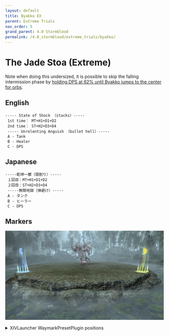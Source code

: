 ```yaml
---
layout: default
title: Byakko EX
parent: Extreme Trials
nav_order: 5
grand_parent: 4.0 Stormblood
permalink: /4.0_stormblood/extreme_trials/byakko/
---
```


# The Jade Stoa (Extreme)

Note when doing this undersized, it is possible to skip the falling intermission phase by [holding DPS at 62% until Byakko jumps to the center for orbs](https://youtu.be/pTQekJSPPC0).

## English
```
----- State of Shock （stacks）-----
 1st time： MT+H1+D1+D2
 2nd time： ST+H2+D3+D4
 ----- Unrelenting Anguish （bullet hell）-----
 A - Tank
 B - Healer
 C - DPS
```

## Japanese
```
-----乾坤一擲（頭割り）-----
 １回目：MT+H1+D1+D2
 ２回目：ST+H2+D3+D4
 -----無間地獄（弾避け）-----
 A - タンク
 B - ヒーラー
 C - DPS
```

## Markers

![](images/markers.jpg)
<details markdown=block>
<summary>XIVLauncher WaymarkPresetPlugin positions</summary>

```json
{"Name":"Byakko EX","MapID":291,"A":{"X":0.0,"Y":0.0,"Z":-19.0,"ID":0,"Active":true},"B":{"X":16.454,"Y":0.0,"Z":9.5,"ID":1,"Active":true},"C":{"X":-16.454,"Y":0.0,"Z":9.5,"ID":2,"Active":true},"D":{"X":0.0,"Y":0.0,"Z":0.0,"ID":3,"Active":false},"One":{"X":0.0,"Y":0.0,"Z":0.0,"ID":4,"Active":false},"Two":{"X":0.0,"Y":0.0,"Z":0.0,"ID":5,"Active":false},"Three":{"X":0.0,"Y":0.0,"Z":0.0,"ID":6,"Active":false},"Four":{"X":0.0,"Y":0.0,"Z":0.0,"ID":7,"Active":false}}
```

</details>